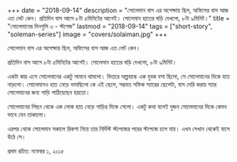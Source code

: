 +++
date = "2018-09-14"
description = "সোলেমান বাস এর অপেক্ষায় ছিল, অফিসের বাস আজ এত লেট কেন। প্রতিদিন বাস আসে ৮টা ৫মিনিটের আগেই। সোলেমান হাতের ঘড়ি দেখলো, ৮টা ৯মিনিট।"
title = "সোলেমানের দিনগুলি ৩ - স্টপেজ"
lastmod = "2018-09-14"
tags = ["short-story", "soleman-series"]
image = "covers/solaiman.jpg"
+++
 
সোলেমান বাস এর অপেক্ষায় ছিল, অফিসের বাস আজ এত লেট কেন।

প্রতিদিন বাস আসে ৮টা ৫মিনিটের আগেই। সোলেমান হাতের ঘড়ি দেখলো, ৮টা ৯মিনিট।

একটা কার এসে সোলেমানের একটু সামনে থামলো। ভিতরে অল্পবয়স্ক এক যুবক বসা ছিলো,
সে সোলেমানের দিকে হাত নাড়লো। সোলেমানও হাত নেড়ে ভাবছিলো কে এই ছেলে,
সম্ভবত সফিক স্যারের ছেলেটা, বাস দেরি করায় স্যার সোলেমানের জন্য গাড়ি পাঠিয়েছেন হয়তো।

সোলেমানের পিছন থেকে এক লোক হাত নেড়ে গাড়ির দিকে গেলো।
একটু কথা বলেই দুজন সোলেমানের দিকে কেমন ভাবে যেন তাকালো।

এরপর থেকে সোলেমান সকালে রিকশা নিয়ে তার নির্দিস্ট স্টপেজের পরের স্টপেজে চলে যায়।
এখন সেখান থেকেই বাসে উঠে সে।

প্রথম রচিত: নভেম্বর ১, ২০১৫
